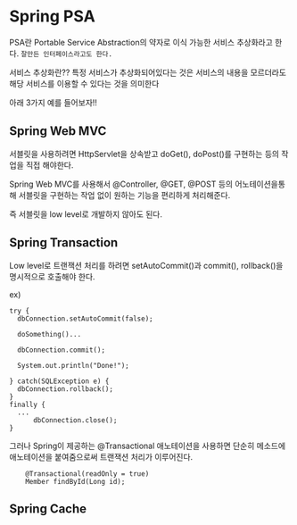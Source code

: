 # Spring PSA

PSA란 Portable Service Abstraction의 약자로 이식 가능한 서비스 추상화라고 한다. ```잘만든 인터페이스라고도 한다.```

서비스 추상화란?? 특정 서비스가 추상화되어있다는 것은 서비스의 내용을 모르더라도 해당 서비스를 이용할 수 있다는 것을 의미한다


아래 3가지 예를 들어보자!!

## Spring Web MVC

서블릿을 사용하려면 HttpServlet을 상속받고 doGet(), doPost()를 구현하는 등의 작업을 직접 해야한다.

Spring Web MVC를 사용해서 @Controller, @GET, @POST 등의 어노테이션을통해 서블릿을 구현하는 작업 없이 원하는 기능을 편리하게 처리해준다.

즉 서블릿을 low level로 개발하지 않아도 된다.

## Spring Transaction

Low level로 트랜잭션 처리를 하려면 setAutoCommit()과 commit(), rollback()을 명시적으로 호출해야 한다.

ex)


    try {
      dbConnection.setAutoCommit(false);

      doSomething()...

      dbConnection.commit();

      System.out.println("Done!");

    } catch(SQLException e) {
      dbConnection.rollback();
    }
    finally {
      ...
          dbConnection.close();
    }


그러나 Spring이 제공하는 @Transactional 애노테이션을 사용하면 단순히 메소드에 애노테이션을 붙여줌으로써 트랜잭션 처리가 이루어진다. 


        @Transactional(readOnly = true)
        Member findById(Long id);




## Spring Cache
